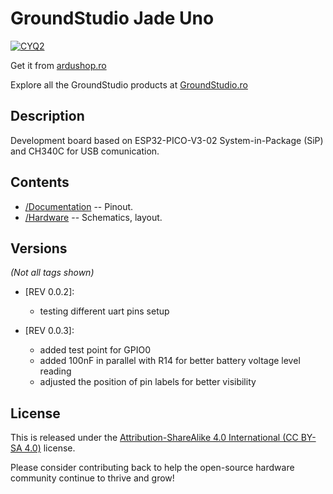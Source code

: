 GroundStudio Jade Uno
====================================
[![CYQ2](https://user-images.githubusercontent.com/77836107/183879412-437f7199-35a2-4f09-a13a-2b025eb15fca.png)](https://ardushop.ro/ro/home/2061-placa-de-dezvoltare-carbon-v3.html)

Get it from [ardushop.ro](https://ardushop.ro/ro/home/2061-placa-de-dezvoltare-carbon-v3.html)

Explore all the GroundStudio products at [GroundStudio.ro](https://groundstudio.ro/)

Description
-------------------
Development board based on ESP32-PICO-V3-02 System-in-Package (SiP) and CH340C for USB comunication.

Contents
-------------------

* [/Documentation](https://github.com/GroundStudio/GroundStudio_Carbon_V3/tree/main/Documentation) -- Pinout.
* [/Hardware](https://github.com/GroundStudio/GroundStudio_Carbon_V3/tree/main/Hardware) -- Schematics, layout.

Versions
-------------------
*(Not all tags shown)*

- [REV 0.0.2]:
  - testing different uart pins setup

- [REV 0.0.3]:
  - added test point for GPIO0
  - added 100nF in parallel with R14 for better battery voltage level reading
  - adjusted the position of pin labels for better visibility

License
-------------------

This is released under the [Attribution-ShareAlike 4.0 International (CC BY-SA 4.0)](https://creativecommons.org/licenses/by-sa/4.0/) license. 

Please consider contributing back to help the open-source hardware community continue to thrive and grow! 


